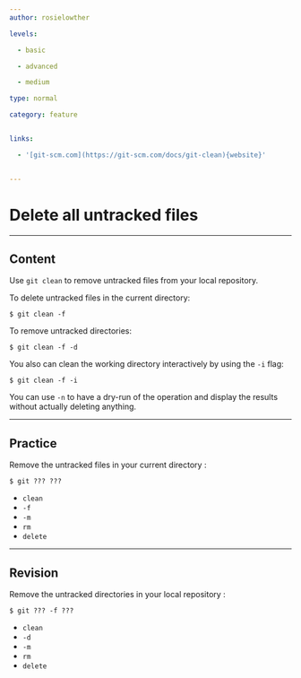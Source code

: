 ```yaml
---
author: rosielowther

levels:

  - basic

  - advanced

  - medium

type: normal

category: feature


links:

  - '[git-scm.com](https://git-scm.com/docs/git-clean){website}'


---
```


# Delete all untracked files

---
## Content

Use `git clean` to remove untracked files from your local repository.

To delete untracked files in the current directory:
```
$ git clean -f
```

To remove untracked directories:
```
$ git clean -f -d
```

You also can clean the working directory interactively by using the `-i` flag:
```
$ git clean -f -i
```

You can use `-n` to have a dry-run of the operation and display the results without actually deleting anything.

---
## Practice

Remove the untracked files in your current directory :
```
$ git ??? ???
```

* `clean`
* `-f`
* `-m`
* `rm`
* `delete`

---
## Revision

Remove the untracked directories in your local repository :
```
$ git ??? -f ???
```

* `clean`
* `-d`
* `-m`
* `rm`
* `delete`

 
